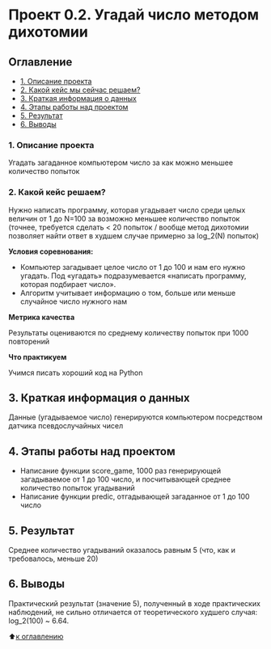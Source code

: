 # Проект 0.2. Угадай число методом дихотомии


## Оглавление
* [1. Описание проекта](https://github.com/Vladis-GitHub/sf_data_sciense/tree/main/project_0.2/README.md#1.-Описание-проекта)
* [2. Какой кейс мы сейчас решаем?](https://github.com/Vladis-GitHub/sf_data_sciense/tree/main/project_0.2/README.md#2.-Какой-кейс-решаем)
* [3. Краткая информация о данных](https://github.com/Vladis-GitHub/sf_data_sciense/tree/main/project_0.2/README.md#3.-Краткая-информация-о-данных)
* [4. Этапы работы над проектом](https://github.com/Vladis-GitHub/sf_data_sciense/tree/main/project_0.2/README.md#4.-Этапы-работы-над-проектом)
* [5. Результат](https://github.com/Vladis-GitHub/sf_data_sciense/tree/main/project_0.2/README.md#5.-Результат)
* [6. Выводы](https://github.com/Vladis-GitHub/sf_data_sciense/tree/main/project_0.2/README.md#6.-Выводы)


### 1. Описание проекта

Угадать загаданное компьютером число за как можно меньшее количество попыток


### 2. Какой кейс решаем?

Нужно написать программу, которая угадывает число среди целых величин от 1 до N=100 за возможно меньшее количество попыток 
(точнее, требуется сделать < 20 попыток / вообще метод дихотомии позволяет найти ответ в худшем случае примерно за log_2(N) попыток)


**Условия соревнования:**
- Компьютер загадывает целое число от 1 до 100 и нам его нужно угадать. Под «угадать» подразумевается «написать программу, которая подбирает число».
- Алгоритм учитывает информацию о том, больше или меньше случайное число нужного нам


**Метрика качества**

Результаты оцениваются по среднему количеству попыток при 1000 повторений


**Что практикуем**

Учимся писать хороший код на Python


## 3. Краткая информация о данных

Данные (угадываемое число) генерируются компьютером посредством датчика псевдослучайных чисел


## 4. Этапы работы над проектом

- Написание функции score_game, 1000 раз генерирующей загадываемое от 1 до 100 число, и посчитывающей среднее количество попыток угадываний
- Написание функции predic, отгадывающей загаданное от 1 до 100 число


## 5. Результат

Среднее количество угадываний оказалось равным 5 (что, как и требовалось, меньше 20)

## 6. Выводы

Практический результат (значение 5), полученный в ходе практических наблюдений, не сильно отличается от теоретического худшего случая: log_2(100) ~ 6.64.


:arrow_up:[к оглавлению](https://github.com/Vladis-GitHub/sf_data_sciense/tree/main/project_0.2/README.md#Оглавление)